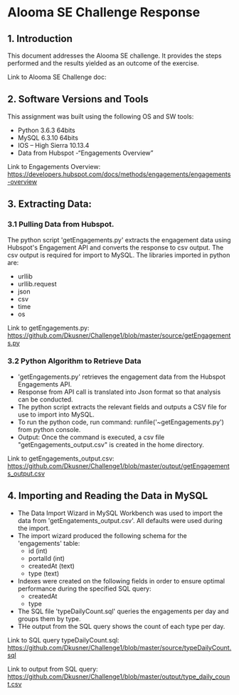 # Alooma SE Challenge Response

## 1.	Introduction
This document addresses the Alooma SE challenge.  It provides the steps performed and the results yielded as an outcome of the exercise.

Link to Alooma SE Challenge doc:  

## 2.	Software Versions and Tools
This assignment was built using the following OS and SW tools:
* Python 3.6.3 64bits
* MySQL 6.3.10 64bits
*	IOS – High Sierra 10.13.4
*	Data from Hubspot  -“Engagements Overview”

Link to Engagements Overview:  https://developers.hubspot.com/docs/methods/engagements/engagements-overview

## 3.	Extracting Data:

### 3.1	Pulling Data from Hubspot. 
The python script 'getEngagements.py' extracts the engagement data using Hubspot's Engagement API and converts the response to csv output.  The csv output is required for import to MySQL.
The libraries imported in python are:
* urllib
* urllib.request
* json
* csv
* time
* os	

Link to getEngagements.py:  https://github.com/Dkusner/Challenge1/blob/master/source/getEngagements.py

### 3.2	Python Algorithm to Retrieve Data

* 'getEngagements.py' retrieves the engagement data from the Hubspot Engagements API.
* Response from API call is translated into Json format so that analysis can be conducted.
* The python script extracts the relevant fields and outputs a CSV file for use to import into MySQL.
* To run the python code, run command: runfile('~getEngagements.py') from python console.
* Output: Once the command is executed, a csv file "getEngagements_output.csv"  is created in the home directory.

Link to getEngagements_output.csv:  https://github.com/Dkusner/Challenge1/blob/master/output/getEngagements_output.csv

## 4.	Importing and Reading the Data in MySQL

*	The Data Import Wizard in MySQL Workbench was used to import the data from 'getEngatements_output.csv'.  All defaults were used during the import.
* The import wizard produced the following schema for the 'engagements' table:
  * id (int)
  * portalId (int)
  * createdAt (text)
  * type (text)
* Indexes were created on the following fields in order to ensure optimal performance during the specified SQL query:
  * createdAt
  * type
* The SQL file 'typeDailyCount.sql' queries the engagements per day and groups them by type.
* THe output from the SQL query shows the count of each type per day.

Link to SQL query typeDailyCount.sql:  https://github.com/Dkusner/Challenge1/blob/master/source/typeDailyCount.sql

Link to output from SQL query:  https://github.com/Dkusner/Challenge1/blob/master/output/type_daily_count.csv
